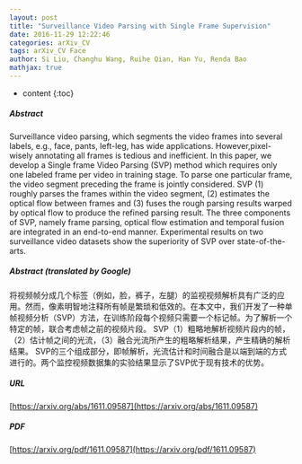 ```yaml
---
layout: post
title: "Surveillance Video Parsing with Single Frame Supervision"
date: 2016-11-29 12:22:46
categories: arXiv_CV
tags: arXiv_CV Face
author: Si Liu, Changhu Wang, Ruihe Qian, Han Yu, Renda Bao
mathjax: true
---
```


* content
{:toc}

##### Abstract
Surveillance video parsing, which segments the video frames into several labels, e.g., face, pants, left-leg, has wide applications. However,pixel-wisely annotating all frames is tedious and inefficient. In this paper, we develop a Single frame Video Parsing (SVP) method which requires only one labeled frame per video in training stage. To parse one particular frame, the video segment preceding the frame is jointly considered. SVP (1) roughly parses the frames within the video segment, (2) estimates the optical flow between frames and (3) fuses the rough parsing results warped by optical flow to produce the refined parsing result. The three components of SVP, namely frame parsing, optical flow estimation and temporal fusion are integrated in an end-to-end manner. Experimental results on two surveillance video datasets show the superiority of SVP over state-of-the-arts.

##### Abstract (translated by Google)
将视频帧分成几个标签（例如，脸，裤子，左腿）的监视视频解析具有广泛的应用。然而，像素明智地注释所有帧是繁琐和低效的。在本文中，我们开发了一种单帧视频分析（SVP）方法，在训练阶段每个视频只需要一个标记帧。为了解析一个特定的帧，联合考虑帧之前的视频片段。 SVP（1）粗略地解析视频片段内的帧，（2）估计帧之间的光流，（3）融合光流所产生的粗略解析结果，产生精确的解析结果。 SVP的三个组成部分，即帧解析，光流估计和时间融合是以端到端的方式进行的。两个监控视频数据集的实验结果显示了SVP优于现有技术的优势。

##### URL
[https://arxiv.org/abs/1611.09587](https://arxiv.org/abs/1611.09587)

##### PDF
[https://arxiv.org/pdf/1611.09587](https://arxiv.org/pdf/1611.09587)

